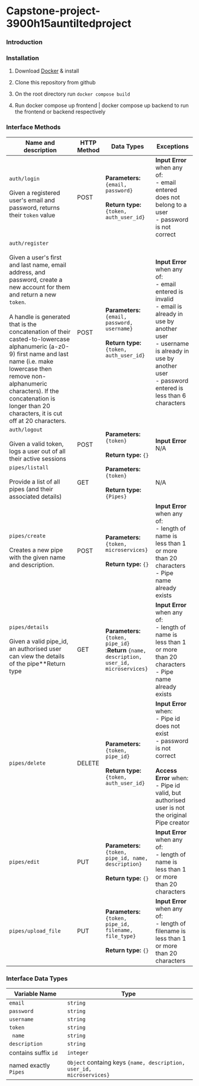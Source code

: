 # Capstone-project-3900h15auntiltedproject
### Introduction

### Installation
1. Download [Docker](https://www.docker.com/get-started/) & install

2. Clone this repository from github

3. On the root directory run `docker compose build`

4. Run docker compose up frontend | docker compose up backend to run the frontend or backend respectively 

### Interface Methods
| Name and description |HTTP Method |Data Types|Exceptions|
|--|--|--|--|
|`auth/login` <br><br>Given a registered user's email and password, returns their `token` value| POST |**Parameters:** `{email, password}`<br><br>**Return type:** `{token, auth_user_id}`| **Input Error** when any of: <br> - email entered does not belong to a user<br>- password is not correct|
|`auth/register` <br><br>Given a user's first and last name, email address, and password, create a new account for them and return a new `token`. <br><br>A handle is generated that is the concatenation of their casted-to-lowercase alphanumeric (a-z0-9) first name and last name (i.e. make lowercase then remove non-alphanumeric characters). If the concatenation is longer than 20 characters, it is cut off at 20 characters. | POST |**Parameters:** `{email, password, username}`<br><br>**Return type:** `{token, auth_user_id}`| **Input Error** when any of: <br> - email entered is invalid<br> - email is already in use by another user <br> - username is already in use by another user <br> - password entered is less than 6 characters|
|`auth/logout` <br><br>Given a valid token, logs a user out of all their active sessions| POST |**Parameters:** `{token}`<br><br>**Return type:** `{}`| **Input Error** N/A|
|`pipes/listall` <br><br>Provide a list of all pipes (and their associated details)| GET|**Parameters:** `{token}`<br><br>**Return type:** `{Pipes}`| N/A
|`pipes/create`<br><br>Creates a new pipe with the given name and description.| POST |**Parameters:** `{token, microservices}`<br><br>**Return type:** `{}`| **Input Error** when any of: <br> - length of name is less than 1 or more than 20 characters<br> - Pipe name already exists  |
|`pipes/details`<br><br>Given a valid pipe_id, an authorised user can view the details of the pipe**Return type| GET|**Parameters:** `{token, pipe_id}`<br>:**Return** `{name, description, user_id, microservices}`| **Input Error** when any of: <br> - length of name is less than 1 or more than 20 characters<br> - Pipe name already exists  |
|`pipes/delete`| DELETE |**Parameters:** `{token, pipe_id}`<br><br>**Return type:** `{token, auth_user_id}`| **Input Error** when: <br> - Pipe id does not exist<br>- password is not correct <br><br>**Access Error** when: <br> - Pipe id valid, but authorised user is not the original Pipe creator|
|`pipes/edit`| PUT |**Parameters:** `{token, pipe_id, name, description}`<br><br>**Return type:** `{}`| **Input Error** when any of: <br> - length of name is less than 1 or more than 20 characters|
|`pipes/upload_file`| PUT |**Parameters:** `{token, pipe_id, filename, file_type}`<br><br>**Return type:** `{}`| **Input Error** when any of: <br> - length of filename is less than 1 or more than 20 characters|


### Interface Data Types
| Variable Name | Type |
| --- | --- |
| `email` | `string` |
| `password` | `string` |
| `username` | `string` |
| `token` | `string` |
|` name` | `string` |
| `description` | `string`|
| contains suffix `id` | `integer` |
| named exactly `Pipes` | <code>Object</code> containg keys <code>{name, description, user_id, microservices}</code>|